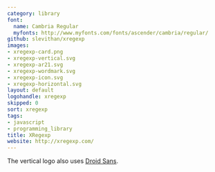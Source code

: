 ```yaml
---
category: library
font:
  name: Cambria Regular
  myfonts: http://www.myfonts.com/fonts/ascender/cambria/regular/
github: slevithan/xregexp
images:
- xregexp-card.png
- xregexp-vertical.svg
- xregexp-ar21.svg
- xregexp-wordmark.svg
- xregexp-icon.svg
- xregexp-horizontal.svg
layout: default
logohandle: xregexp
skipped: 0
sort: xregexp
tags:
- javascript
- programming_library
title: XRegexp
website: http://xregexp.com/
---
```


The vertical logo also uses [Droid Sans](http://www.myfonts.com/fonts/ascender/droid-sans-pro/bold/?refby=vectorlogozone).
